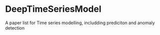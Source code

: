 # DeepTimeSeriesModel
A paper list for Time series modelling, includding prediciton and anomaly detection
